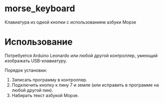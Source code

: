 # morse_keyboard
Клавиатура из одной кнопки с использованием азбуки Морзе

# Использование
Потребуется Arduino Leonardo или любой другой контроллер, умеющий изображать USB-клавиатуру.

Порядок установки:
1) Записать программу в контроллер.
2) Подключить кнопку к пину 7 и земле (или исправить в программе на любой другой пин).
3) Набирать текст азбукой Морзе.

